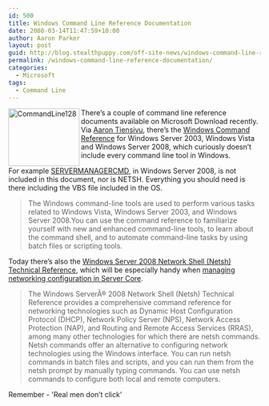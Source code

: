 ```yaml
---
id: 500
title: Windows Command Line Reference Documentation
date: 2008-03-14T11:47:59+10:00
author: Aaron Parker
layout: post
guid: http://blog.stealthpuppy.com/off-site-news/windows-command-line-reference-documentation
permalink: /windows-command-line-reference-documentation/
categories:
  - Microsoft
tags:
  - Command Line
---
```

<img border="0" alt="CommandLine128" align="left" src="http://stealthpuppy.com/wp-content/uploads/2008/03/commandline128.png" width="142" height="115" /> There&#8217;s a couple of command line reference documents available on Microsoft Download recently. Via [Aaron Tiensivu](http://blog.tiensivu.com/aaron/archives/1522-Windows-Command-Reference-updated-for-Vista-and-Server-2008.html), there&#8217;s the [Windows Command Reference](http://www.microsoft.com/downloads/details.aspx?familyid=5fb255ff-72da-4b08-a504-1b10266cf72a&displaylang=en) for Windows Server 2003, Windows Vista and Windows Server 2008, which curiously doesn&#8217;t include every command line tool in Windows.

For example [SERVERMANAGERCMD](http://stealthpuppy.com/windows/server-managers-power-is-in-the-command-line), in Windows Server 2008, is not included in this document, nor is NETSH. Everything you should need is there including the VBS file included in the OS.

> The Windows command-line tools are used to perform various tasks related to Windows Vista, Windows Server 2003, and Windows Server 2008.You can use the command reference to familiarize yourself with new and enhanced command-line tools, to learn about the command shell, and to automate command-line tasks by using batch files or scripting tools.

Today there&#8217;s also the [Windows Server 2008 Network Shell (Netsh) Technical Reference](http://www.microsoft.com/downloads/details.aspx?FamilyID=f41878de-2ee7-4718-8499-2ef336db3df5&DisplayLang=en), which will be especially handy when [managing networking configuration in Server Core](http://blogs.dirteam.com/blogs/sanderberkouwer/archive/2008/01/25/windows-server-core-ip-configuration-part-1.aspx).

> The Windows ServerÂ® 2008 Network Shell (Netsh) Technical Reference provides a comprehensive command reference for networking technologies such as Dynamic Host Configuration Protocol (DHCP), Network Policy Server (NPS), Network Access Protection (NAP), and Routing and Remote Access Services (RRAS), among many other technologies for which there are netsh commands. Netsh commands offer an alternative to configuring network technologies using the Windows interface. You can run netsh commands in batch files and scripts, and you can run them from the netsh prompt by manually typing commands. You can use netsh commands to configure both local and remote computers.

Remember - 'Real men don&#8217;t click&#8217;